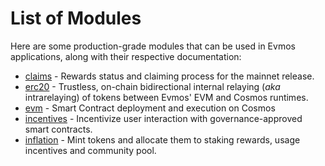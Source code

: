 <!--
order: 0
-->

# List of Modules

Here are some production-grade modules that can be used in Evmos applications, along with their respective documentation:

- [claims](claims/spec/README.md) - Rewards status and claiming process for the mainnet release.
- [erc20](erc20/spec/README.md) - Trustless, on-chain bidirectional internal relaying (_aka_ intrarelaying) of tokens between Evmos' EVM and Cosmos runtimes.
- [evm](evm/spec/README.md) - Smart Contract deployment and execution on Cosmos
- [incentives](incentives/spec/README.md) - Incentivize user interaction with governance-approved smart contracts.
- [inflation](inflation/spec/README.md) - Mint tokens and allocate them to staking rewards, usage incentives and community pool.

